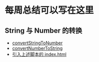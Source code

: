 # 每周总结可以写在这里

## String 与 Number 的转换

- [convertStringToNumber](./s2n.js)
- [convertNumberToString](./n2s.js)
- [引入上述脚本的 index.html](./index.html)